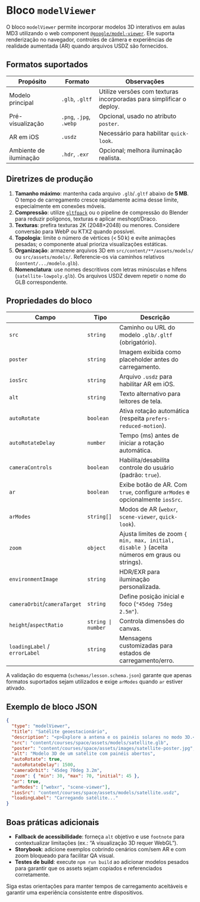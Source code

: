 # Bloco `modelViewer`

O bloco `modelViewer` permite incorporar modelos 3D interativos em aulas MD3 utilizando o web component [`@google/model-viewer`](https://modelviewer.dev/). Ele suporta renderização no navegador, controles de câmera e experiências de realidade aumentada (AR) quando arquivos USDZ são fornecidos.

## Formatos suportados

| Propósito              | Formato                 | Observações                                                          |
| ---------------------- | ----------------------- | -------------------------------------------------------------------- |
| Modelo principal       | `.glb`, `.gltf`         | Utilize versões com texturas incorporadas para simplificar o deploy. |
| Pré-visualização       | `.png`, `.jpg`, `.webp` | Opcional, usado no atributo `poster`.                                |
| AR em iOS              | `.usdz`                 | Necessário para habilitar `quick-look`.                              |
| Ambiente de iluminação | `.hdr`, `.exr`          | Opcional; melhora iluminação realista.                               |

## Diretrizes de produção

1. **Tamanho máximo**: mantenha cada arquivo `.glb`/`.gltf` abaixo de **5 MB**. O tempo de carregamento cresce rapidamente acima desse limite, especialmente em conexões móveis.
2. **Compressão**: utilize [`gltfpack`](https://github.com/zeux/meshoptimizer/tree/master/gltf) ou o pipeline de compressão do Blender para reduzir polígonos, texturas e aplicar meshopt/Draco.
3. **Texturas**: prefira texturas 2K (2048×2048) ou menores. Considere conversão para WebP ou KTX2 quando possível.
4. **Topologia**: limite o número de vértices (< 50 k) e evite animações pesadas; o componente atual prioriza visualizações estáticas.
5. **Organização**: armazene arquivos 3D em `src/content/**/assets/models/` ou `src/assets/models/`. Referencie-os via caminhos relativos (`content/.../modelo.glb`).
6. **Nomenclatura**: use nomes descritivos com letras minúsculas e hífens (`satellite-lowpoly.glb`). Os arquivos USDZ devem repetir o nome do GLB correspondente.

## Propriedades do bloco

| Campo                         | Tipo               | Descrição                                                                                     |
| ----------------------------- | ------------------ | --------------------------------------------------------------------------------------------- |
| `src`                         | `string`           | Caminho ou URL do modelo `.glb/.gltf` (obrigatório).                                          |
| `poster`                      | `string`           | Imagem exibida como placeholder antes do carregamento.                                        |
| `iosSrc`                      | `string`           | Arquivo `.usdz` para habilitar AR em iOS.                                                     |
| `alt`                         | `string`           | Texto alternativo para leitores de tela.                                                      |
| `autoRotate`                  | `boolean`          | Ativa rotação automática (respeita `prefers-reduced-motion`).                                 |
| `autoRotateDelay`             | `number`           | Tempo (ms) antes de iniciar a rotação automática.                                             |
| `cameraControls`              | `boolean`          | Habilita/desabilita controle do usuário (padrão: `true`).                                     |
| `ar`                          | `boolean`          | Exibe botão de AR. Com `true`, configure `arModes` e opcionalmente `iosSrc`.                  |
| `arModes`                     | `string[]`         | Modos de AR (`webxr`, `scene-viewer`, `quick-look`).                                          |
| `zoom`                        | `object`           | Ajusta limites de zoom `{ min, max, initial, disable }` (aceita números em graus ou strings). |
| `environmentImage`            | `string`           | HDR/EXR para iluminação personalizada.                                                        |
| `cameraOrbit`/`cameraTarget`  | `string`           | Define posição inicial e foco (`"45deg 75deg 2.5m"`).                                         |
| `height`/`aspectRatio`        | `string \| number` | Controla dimensões do canvas.                                                                 |
| `loadingLabel` / `errorLabel` | `string`           | Mensagens customizadas para estados de carregamento/erro.                                     |

A validação do esquema (`schemas/lesson.schema.json`) garante que apenas formatos suportados sejam utilizados e exige `arModes` quando `ar` estiver ativado.

## Exemplo de bloco JSON

```json
{
  "type": "modelViewer",
  "title": "Satélite geoestacionário",
  "description": "<p>Explore a antena e os painéis solares no modo 3D.</p>",
  "src": "content/courses/space/assets/models/satellite.glb",
  "poster": "content/courses/space/assets/images/satellite-poster.jpg",
  "alt": "Modelo 3D de um satélite com painéis abertos",
  "autoRotate": true,
  "autoRotateDelay": 1500,
  "cameraOrbit": "45deg 70deg 3.2m",
  "zoom": { "min": 30, "max": 70, "initial": 45 },
  "ar": true,
  "arModes": ["webxr", "scene-viewer"],
  "iosSrc": "content/courses/space/assets/models/satellite.usdz",
  "loadingLabel": "Carregando satélite..."
}
```

## Boas práticas adicionais

- **Fallback de acessibilidade**: forneça `alt` objetivo e use `footnote` para contextualizar limitações (ex.: “A visualização 3D requer WebGL”).
- **Storybook**: adicione exemplos cobrindo cenários com/sem AR e com zoom bloqueado para facilitar QA visual.
- **Testes de build**: execute `npm run build` ao adicionar modelos pesados para garantir que os assets sejam copiados e referenciados corretamente.

Siga estas orientações para manter tempos de carregamento aceitáveis e garantir uma experiência consistente entre dispositivos.
